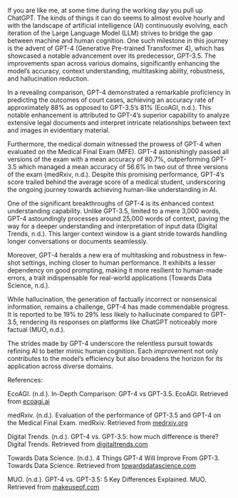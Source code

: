 If you are like me, at some time during the working day you pull up ChatGPT. The kinds of things it can do seems to almost evolve hourly and with the landscape of artificial intelligence (AI) continuously evolving, each iteration of the Large Language Model (LLM) strives to bridge the gap between machine and human cognition. One such milestone in this journey is the advent of GPT-4 (Generative Pre-trained Transformer 4), which has showcased a notable advancement over its predecessor, GPT-3.5. The improvements span across various domains, significantly enhancing the model’s accuracy, context understanding, multitasking ability, robustness, and hallucination reduction.

In a revealing comparison, GPT-4 demonstrated a remarkable proficiency in predicting the outcomes of court cases, achieving an accuracy rate of approximately 88% as opposed to GPT-3.5’s 81% (EcoAGI, n.d.). This notable enhancement is attributed to GPT-4’s superior capability to analyze extensive legal documents and interpret intricate relationships between text and images in evidentiary material.

Furthermore, the medical domain witnessed the prowess of GPT-4 when evaluated on the Medical Final Exam (MFE). GPT-4 astonishingly passed all versions of the exam with a mean accuracy of 80.7%, outperforming GPT-3.5 which managed a mean accuracy of 56.6% in two out of three versions of the exam (medRxiv, n.d.). Despite this promising performance, GPT-4’s score trailed behind the average score of a medical student, underscoring the ongoing journey towards achieving human-like understanding in AI.

One of the significant breakthroughs of GPT-4 is its enhanced context understanding capability. Unlike GPT-3.5, limited to a mere 3,000 words, GPT-4 astoundingly processes around 25,000 words of context, paving the way for a deeper understanding and interpretation of input data (Digital Trends, n.d.). This larger context window is a giant stride towards handling longer conversations or documents seamlessly.

Moreover, GPT-4 heralds a new era of multitasking and robustness in few-shot settings, inching closer to human performance. It exhibits a lesser dependency on good prompting, making it more resilient to human-made errors, a trait indispensable for real-world applications (Towards Data Science, n.d.).

While hallucination, the generation of factually incorrect or nonsensical information, remains a challenge, GPT-4 has made commendable progress. It is reported to be 19% to 29% less likely to hallucinate compared to GPT-3.5, rendering its responses on platforms like ChatGPT noticeably more factual (MUO, n.d.).

The strides made by GPT-4 underscore the relentless pursuit towards refining AI to better mimic human cognition. Each improvement not only contributes to the model’s efficiency but also broadens the horizon for its application across diverse domains.

References:

EcoAGI. (n.d.). In-Depth Comparison: GPT-4 vs GPT-3.5. EcoAGI. Retrieved from [ecoagi.ai](https://ecoagi.ai)

medRxiv. (n.d.). Evaluation of the performance of GPT-3.5 and GPT-4 on the Medical Final Exam. medRxiv. Retrieved from [medrxiv.org](https://www.medrxiv.org)

Digital Trends. (n.d.). GPT-4 vs. GPT-3.5: how much difference is there? Digital Trends. Retrieved from [digitaltrends.com](https://www.digitaltrends.com)

Towards Data Science. (n.d.). 4 Things GPT-4 Will Improve From GPT-3. Towards Data Science. Retrieved from [towardsdatascience.com](https://towardsdatascience.com)

MUO. (n.d.). GPT-4 vs. GPT-3.5: 5 Key Differences Explained. MUO. Retrieved from [makeuseof.com](https://www.makeuseof.com)